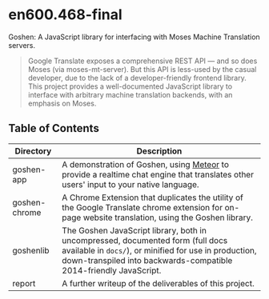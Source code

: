 # en600.468-final
Goshen: A JavaScript library for interfacing with Moses Machine Translation servers.

> Google Translate exposes a comprehensive REST API — and so does Moses (via moses-mt-server). But this API is less-used by the casual developer, due to the lack of a developer-friendly frontend library. This project provides a well-documented JavaScript library to interface with arbitrary machine translation backends, with an emphasis on Moses.

## Table of Contents
| Directory | Description |
|-----------|-------------|
| goshen-app | A demonstration of Goshen, using [Meteor](https://meteor.com) to provide a realtime chat engine that translates other users' input to your native language. |
| goshen-chrome | A Chrome Extension that duplicates the utility of the Google Translate chrome extension for on-page website translation, using the Goshen library. |
| goshenlib | The Goshen JavaScript library, both in uncompressed, documented form (full docs available in `docs/`), or minified for use in production, down-transpiled into backwards-compatible 2014-friendly JavaScript. |
| report | A further writeup of the deliverables of this project. |

